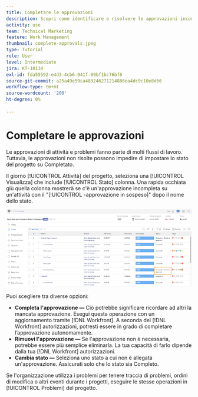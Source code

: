 ```yaml
---
title: Completare le approvazioni
description: Scopri come identificare e risolvere le approvazioni incomplete per chiudere il progetto in [!DNL  Workfront].
activity: use
team: Technical Marketing
feature: Work Management
thumbnail: complete-approvals.jpeg
type: Tutorial
role: User
level: Intermediate
jira: KT-10134
exl-id: fda55592-e4d3-4cb6-941f-09bf1bc76bf6
source-git-commit: a25a49e59ca483246271214886ea4dc9c10e8d66
workflow-type: tm+mt
source-wordcount: '200'
ht-degree: 0%

---
```


# Completare le approvazioni

Le approvazioni di attività e problemi fanno parte di molti flussi di lavoro. Tuttavia, le approvazioni non risolte possono impedire di impostare lo stato del progetto su Completato.

Il giorno [!UICONTROL Attività] del progetto, seleziona una [!UICONTROL Visualizza] che include [!UICONTROL Stato] colonna. Una rapida occhiata giù quella colonna mostrerà se c&#39;è un&#39;approvazione incompleta su un&#39;attività con il &quot;[!UICONTROL -approvazione in sospeso]&quot; dopo il nome dello stato.

![Progetto con approvazione incompleta](assets/planner-fund-approval-pending.png)

Puoi scegliere tra diverse opzioni:

* **Completa l&#39;approvazione —** Ciò potrebbe significare ricordare ad altri la mancata approvazione. Esegui questa operazione con un aggiornamento tramite [!DNL Workfront]. A seconda del [!DNL Workfront] autorizzazioni, potresti essere in grado di completare l’approvazione autonomamente.
* **Rimuovi l&#39;approvazione —** Se l&#39;approvazione non è necessaria, potrebbe essere più semplice eliminarla. La tua capacità di farlo dipende dalla tua [!DNL Workfront] autorizzazioni.
* **Cambia stato —** Seleziona uno stato a cui non è allegata un&#39;approvazione. Assicurati solo che lo stato sia Completo.

Se l&#39;organizzazione utilizza i problemi per tenere traccia di problemi, ordini di modifica o altri eventi durante i progetti, eseguire le stesse operazioni in [!UICONTROL Problemi] del progetto.

